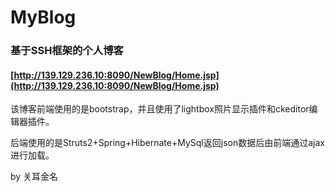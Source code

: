 # MyBlog

### 基于SSH框架的个人博客

#### [http://139.129.236.10:8090/NewBlog/Home.jsp](http://139.129.236.10:8090/NewBlog/Home.jsp)

该博客前端使用的是bootstrap，并且使用了lightbox照片显示插件和ckeditor编辑器插件。

后端使用的是Struts2+Spring+Hibernate+MySql返回json数据后由前端通过ajax进行加载。

by 关耳金名